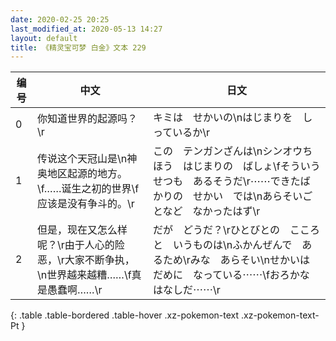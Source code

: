 ```yaml
---
date: 2020-02-25 20:25
last_modified_at: 2020-05-13 14:27
layout: default
title: 《精灵宝可梦 白金》文本 229
---
```

| 编号 | 中文 | 日文 |
| ---- | ---- | ---- |
| 0 | 你知道世界的起源吗？\r | キミは　せかいの\nはじまりを　しっているか\r |
| 1 | 传说这个天冠山是\n神奥地区起源的地方。\f……诞生之初的世界\f应该是没有争斗的。\r | この　テンガンざんは\nシンオウちほう　はじまりの　ばしょ\fそういう　せつも　あるそうだ\r⋯⋯できたばかりの　せかい　では\nあらそいごとなど　なかったはず\r |
| 2 | 但是，现在又怎么样呢？\r由于人心的险恶，\r大家不断争执，\n世界越来越糟……\f真是愚蠢啊……\r | だが　どうだ？\rひとびとの　こころと　いうものは\nふかんぜんで　あるため\rみな　あらそい\nせかいは　だめに　なっている⋯⋯\fおろかな　はなしだ⋯⋯\r |
{: .table .table-bordered .table-hover .xz-pokemon-text .xz-pokemon-text-Pt }